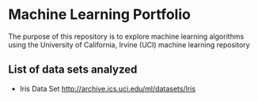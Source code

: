 # Machine Learning Portfolio

The purpose of this repository is to explore machine learning algorithms using
the University of California, Irvine (UCI) machine learning repository

## List of data sets analyzed

+ Iris Data Set http://archive.ics.uci.edu/ml/datasets/Iris
